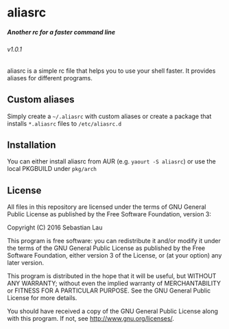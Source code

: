 # aliasrc
##### Another rc for a faster command line
###### v1.0.1

aliasrc is a simple rc file that helps you to use your shell faster.
It provides aliases for different programs.

## Custom aliases

Simply create a `~/.aliasrc` with custom aliases or create a package that installs `*.aliasrc` files to `/etc/aliasrc.d`

## Installation

You can either install aliasrc from AUR (e.g. `yaourt -S aliasrc`) or use the local PKGBUILD under `pkg/arch`

## License

All files in this repository are licensed under the terms of GNU General Public License as published by the Free Software Foundation, version 3:

Copyright (C) 2016 Sebastian Lau <lauseb644 _at_ gmail _dot_ com>

This program is free software: you can redistribute it and/or modify
it under the terms of the GNU General Public License as published by
the Free Software Foundation, either version 3 of the License, or
(at your option) any later version.

This program is distributed in the hope that it will be useful,
but WITHOUT ANY WARRANTY; without even the implied warranty of
MERCHANTABILITY or FITNESS FOR A PARTICULAR PURPOSE.  See the
GNU General Public License for more details.

You should have received a copy of the GNU General Public License
along with this program.  If not, see <http://www.gnu.org/licenses/>.

